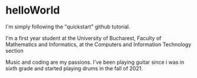 # helloWorld
  I'm simply following the "quickstart" github tutorial.

  I'm a first year student at the University of Bucharest,
Faculty of Mathematics and Informatics, at the Computers
and Information Technology section

  Music and coding are my passions. I've been playing guitar
since i was in sixth grade and started playing drums in the
fall of 2021.
